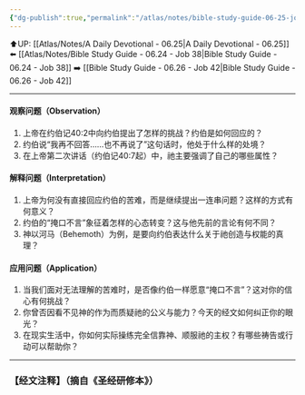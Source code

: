 ```yaml
---
{"dg-publish":true,"permalink":"/atlas/notes/bible-study-guide-06-25-job-40/"}
---
```


⬆️UP: [[Atlas/Notes/A Daily Devotional - 06.25\|A Daily Devotional - 06.25]]
⬅️ [[Atlas/Notes/Bible Study Guide - 06.24 - Job 38\|Bible Study Guide - 06.24 - Job 38]]
➡️ [[Bible Study Guide - 06.26 - Job 42\|Bible Study Guide - 06.26 - Job 42]] 

---

#### 观察问题（Observation）
1. 上帝在约伯记40:2中向约伯提出了怎样的挑战？约伯是如何回应的？
2. 约伯说“我再不回答……也不再说了”这句话时，他处于什么样的处境？
3. 在上帝第二次讲话（约伯记40:7起）中，祂主要强调了自己的哪些属性？

#### 解释问题（Interpretation）
1. 上帝为何没有直接回应约伯的苦难，而是继续提出一连串问题？这样的方式有何意义？
2. 约伯的“掩口不言”象征着怎样的心态转变？这与他先前的言论有何不同？
3. 神以河马（Behemoth）为例，是要向约伯表达什么关于祂创造与权能的真理？

#### 应用问题（Application）
1. 当我们面对无法理解的苦难时，是否像约伯一样愿意“掩口不言”？这对你的信心有何挑战？
2. 你曾否因看不见神的作为而质疑祂的公义与能力？今天的经文如何纠正你的眼光？
3. 在现实生活中，你如何实际操练完全信靠神、顺服祂的主权？有哪些祷告或行动可以帮助你？

---
### 【经文注释】（摘自《圣经研修本》）

